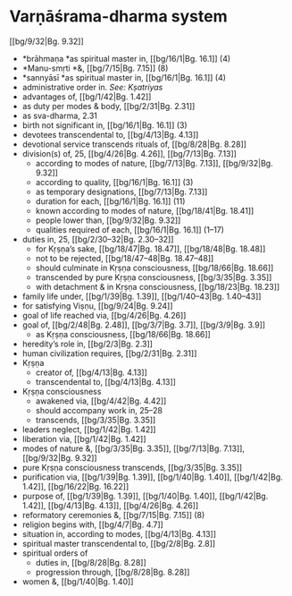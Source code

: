 # Varṇāśrama-dharma system

[[bg/9/32|Bg. 9.32]]

* *brāhmaṇa *as spiritual master in, [[bg/16/1|Bg. 16.1]] (4)
* *Manu-smṛti *&, [[bg/7/15|Bg. 7.15]] (8)
* *sannyāsī *as spiritual master in, [[bg/16/1|Bg. 16.1]] (4)
* administrative order in. *See: Kṣatriyas*
* advantages of, [[bg/1/42|Bg. 1.42]]
* as duty per modes & body, [[bg/2/31|Bg. 2.31]]
* as sva-dharma, 2.31
* birth not significant in, [[bg/16/1|Bg. 16.1]] (3)
* devotees transcendental to, [[bg/4/13|Bg. 4.13]]
* devotional service transcends rituals of, [[bg/8/28|Bg. 8.28]]
* division(s) of, 25, [[bg/4/26|Bg. 4.26]], [[bg/7/13|Bg. 7.13]]
  * according to modes of nature, [[bg/7/13|Bg. 7.13]], [[bg/9/32|Bg. 9.32]]
  * according to quality, [[bg/16/1|Bg. 16.1]] (3)
  * as temporary designations, [[bg/7/13|Bg. 7.13]]
  * duration for each, [[bg/16/1|Bg. 16.1]] (11)
  * known according to modes of nature, [[bg/18/41|Bg. 18.41]]
  * people lower than, [[bg/9/32|Bg. 9.32]]
  * qualities required of each, [[bg/16/1|Bg. 16.1]] (1–17)
* duties in, 25, [[bg/2/30–32|Bg. 2.30–32]]
  * for Kṛṣṇa’s sake, [[bg/18/47|Bg. 18.47]], [[bg/18/48|Bg. 18.48]]
  * not to be rejected, [[bg/18/47–48|Bg. 18.47–48]]
  * should culminate in Kṛṣṇa consciousness, [[bg/18/66|Bg. 18.66]]
  * transcended by pure Kṛṣṇa consciousness, [[bg/3/35|Bg. 3.35]]
  * with detachment & in Kṛṣṇa consciousness, [[bg/18/23|Bg. 18.23]]
* family life under, [[bg/1/39|Bg. 1.39]], [[bg/1/40–43|Bg. 1.40–43]]
* for satisfying Viṣṇu, [[bg/9/24|Bg. 9.24]]
* goal of life reached via, [[bg/4/26|Bg. 4.26]]
* goal of, [[bg/2/48|Bg. 2.48]], [[bg/3/7|Bg. 3.7]], [[bg/3/9|Bg. 3.9]]
  * as Kṛṣṇa consciousness, [[bg/18/66|Bg. 18.66]]
* heredity’s role in, [[bg/2/3|Bg. 2.3]]
* human civilization requires, [[bg/2/31|Bg. 2.31]]
* Kṛṣṇa
  * creator of, [[bg/4/13|Bg. 4.13]]
  * transcendental to, [[bg/4/13|Bg. 4.13]]
* Kṛṣṇa consciousness
  * awakened via, [[bg/4/42|Bg. 4.42]]
  * should accompany work in, 25–28
  * transcends, [[bg/3/35|Bg. 3.35]]
* leaders neglect, [[bg/1/42|Bg. 1.42]]
* liberation via, [[bg/1/42|Bg. 1.42]]
* modes of nature &, [[bg/3/35|Bg. 3.35]], [[bg/7/13|Bg. 7.13]], [[bg/9/32|Bg. 9.32]]
* pure Kṛṣṇa consciousness transcends, [[bg/3/35|Bg. 3.35]]
* purification via, [[bg/1/39|Bg. 1.39]], [[bg/1/40|Bg. 1.40]], [[bg/1/42|Bg. 1.42]], [[bg/16/22|Bg. 16.22]]
* purpose of, [[bg/1/39|Bg. 1.39]], [[bg/1/40|Bg. 1.40]], [[bg/1/42|Bg. 1.42]], [[bg/4/13|Bg. 4.13]], [[bg/4/26|Bg. 4.26]]
* reformatory ceremonies &, [[bg/7/15|Bg. 7.15]] (8)
* religion begins with, [[bg/4/7|Bg. 4.7]]
* situation in, according to modes, [[bg/4/13|Bg. 4.13]]
* spiritual master transcendental to, [[bg/2/8|Bg. 2.8]]
* spiritual orders of
  * duties in, [[bg/8/28|Bg. 8.28]]
  * progression through, [[bg/8/28|Bg. 8.28]]
* women &, [[bg/1/40|Bg. 1.40]]
